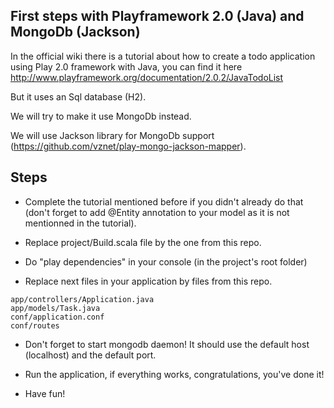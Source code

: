 First steps with Playframework 2.0 (Java) and MongoDb (Jackson)
--------------------------------------------------

In the official wiki there is a tutorial about how to create a todo
application using Play 2.0 framework with Java, you can find it here http://www.playframework.org/documentation/2.0.2/JavaTodoList 

But it uses an Sql database (H2).

We will try to make it use MongoDb instead.

We will use Jackson library for MongoDb support (https://github.com/vznet/play-mongo-jackson-mapper).

Steps
-----

* Complete the tutorial mentioned before if you didn't already do that (don't forget to add @Entity annotation to your model as it is not mentionned in the tutorial).

* Replace project/Build.scala file by the one from this repo.

* Do "play dependencies" in your console (in the project's root folder)

* Replace next files in your application by files from this repo.

```
app/controllers/Application.java
app/models/Task.java
conf/application.conf
conf/routes
```

* Don't forget to start mongodb daemon! It should use the default host (localhost) and the default port.

* Run the application, if everything works, congratulations, you've done it!

* Have fun!
